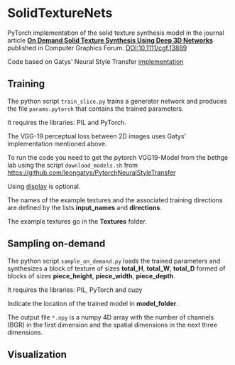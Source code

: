 # SolidTextureNets

PyTorch implementation of the solid texture synthesis model in the journal article [**On Demand Solid Texture Synthesis Using Deep 3D Networks**](https://hal.archives-ouvertes.fr/hal-01678122v3) published in Computer Graphics Forum. [DOI:10.1111/cgf.13889](https://doi.org/10.1111/cgf.13889)

Code based on Gatys' Neural Style Transfer [implementation](https://github.com/leongatys/PytorchNeuralStyleTransfer)

## Training

The python script `train_slice.py` trains a generator network and produces the file `params.pytorch` that contains the trained parameters.

It requires the libraries: PIL and PyTorch.

The VGG-19 perceptual loss between 2D images uses Gatys' implementation mentioned above.

To run the code you need to get the pytorch VGG19-Model from the bethge lab using the script `download_models.sh` from https://github.com/leongatys/PytorchNeuralStyleTransfer


Using [display](https://github.com/szym/display) is optional.

The names of the example textures and the associated training directions are defined by the lists **input_names** and **directions**.

The example textures go in the **Textures** folder.

## Sampling on-demand

The python script `sample_on_demand.py` loads the trained parameters and synthesizes a block of texture of sizes **total_H**, **total_W**, **total_D** formed of blocks of sizes **piece_height**, **piece_width**, **piece_depth**.

It requires the libraries: PIL, PyTorch and cupy

Indicate the location of the trained model in **model_folder**.

The output file `*.npy` is a numpy 4D array with the number of channels (BGR) in the first dimension and the spatial dimensions in the next three dimensions. 

## Visualization
